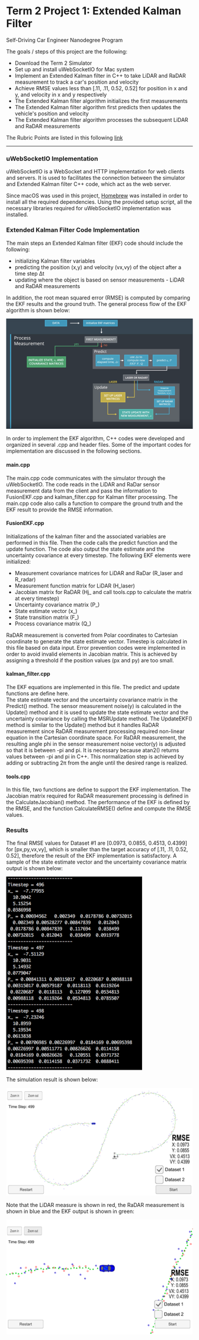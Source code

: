 # **Term 2 Project 1: Extended Kalman Filter**
Self-Driving Car Engineer Nanodegree Program

The goals / steps of this project are the following:

* Download the Term 2 Simulator
* Set up and install uWebSocketIO for Mac system 
* Implement an Extended Kalman filter in C++ to take LiDAR and RaDAR measurement to track a car's position and velocity
* Achieve RMSE values less than [.11, .11, 0.52, 0.52] for position in x and y, and velocity in x and y respectively
* The Extended Kalman filter algorithm initializes the first measurements
* The Extended Kalman filter algorithm first predicts then updates the vehicle's position and velocity
* The Extended Kalman filter algorithm processes the subsequent LiDAR and RaDAR measurements

[//]: # (Image References)

[image1]: ./images/EKF_Process_Flow.png "EKF Process Flow"
[image2]: ./images/x_and_P_Output.png "x and P Output"
[image3]: ./images/Sim_output1.png "Simulation Overview DS1"
[image4]: ./images/Sim_output3.png "Simulation Closeup DS1"



The Rubric Points are listed in this following [link](https://review.udacity.com/#!/rubrics/748/view)   

---

### uWebSocketIO Implementation

uWebSocketIO is a WebSocket and HTTP implementation for web clients and servers.  It is used to facilitates the connection between the simulator and Extended Kalman filter C++ code, which act as the web server.

Since macOS was used in this project, [Homebrew](http://brew.sh) was installed in order to install all the required dependencies.  Using the provided setup script, all the necessary libraries required for uWebSocketIO implementation was installed. 

### Extended Kalman Filter Code Implementation

The main steps an Extended Kalman filter (EKF) code should include the following:
* initializing Kalman filter variables
* predicting the position (x,y) and velocity (vx,vy) of the object after a time step Δt
* updating where the object is based on sensor measurements - LiDAR and RaDAR measurements

In addition, the root mean squared error (RMSE) is computed by comparing the EKF results and the ground truth.  The general process flow of the EKF algorithm is shown below:

![alt text][image1]

In order to implement the EKF algorithm, C++ codes were developed and organized in several .cpp and header files. Some of the important codes for implementation are discussed in the following sections. 

#### main.cpp
The main.cpp code communicates with the simulator through the uWebSocketIO.  The code reads in the LiDAR and RaDar sensor measurement data from the client and pass the information to FusionEKF.cpp and kalman_filter.cpp for Kalman filter processing.  The main.cpp code also calls a function to compare the ground truth and the EKF result to provide the RMSE information.

#### FusionEKF.cpp
Initializations of the kalman filter and the associated variables are performed in this file.  Then the code calls the predict function and the update function.  The code also output the state estimate and the uncertainty covariance at every timestep.  The following EKF elements were initialized:
* Measurement covariance matrices for LiDAR and RaDar (R_laser and R_radar)
* Measurement function matrix for LiDAR (H_laser)
* Jacobian matrix for RaDAR (Hj_ and call tools.cpp to calculate the matrix at every timestep)
* Uncertainty covariance matrix (P_)
* State estimate vector (x_)
* State transition matrix (F_)
* Process covariance matrix (Q_)

RaDAR measurement is converted from Polar coordinates to Cartesian coordinate to generate the state estimate vector.  Timestep is calculated in this file based on data input. Error prevention codes were implemented in order to avoid invalid elements in Jacobian matrix.  This is achieved by assigning a threshold if the position values (px and py) are too small.

#### kalman_filter.cpp
The EKF equations are implemented in this file.  The predict and update functions are define here.  
The state estimate vector and the uncertainty covariance matrix in the Predict() method.  The sensor measurement noise(y) is calculated in the Update() method and it is used to update the state estimate vector and the uncertainty covariance by calling the MSRUpdate method.  The UpdateEKF() method is similar to the Update() method but it handles RaDAR measurement since RaDAR measurement processing required non-linear equation in the Cartesian coordinate space.  For RaDAR measurement, the resulting angle phi in the sensor measurement noise vector(y) is adjusted so that it is between -pi and pi.  It is necessary because atan2() returns values between -pi and pi in C++.  This normalization step is achieved by adding or subtracting 2π from the angle until the desired range is realized.

#### tools.cpp
In this file, two functions are define to support the EKF implementation.  The Jacobian matrix required for RaDAR measurement processing is defined in the CalculateJacobian() method.  The performance of the EKF is defined by the RMSE, and the function CalculateRMSE() define and compute the RMSE values.


### Results
The final RMSE values for Dataset #1 are [0.0973, 0.0855, 0.4513, 0.4399] for [px,py,vx,vy], which is smaller than the target accuracy of [.11, .11, 0.52, 0.52], therefore the result of the EKF implementation is satisfactory.  A sample of the state estimate vector and the uncertainty covariance matrix output is shown below:

![alt text][image2]

The simulation result is shown below:

![alt text][image3]

Note that the LiDAR measure is shown in red, the RaDAR measurement is shown in blue and the EKF output is shown in green:

![alt text][image4]





